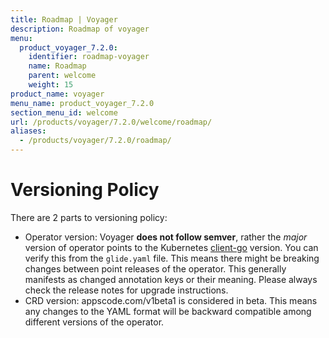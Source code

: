 ```yaml
---
title: Roadmap | Voyager
description: Roadmap of voyager
menu:
  product_voyager_7.2.0:
    identifier: roadmap-voyager
    name: Roadmap
    parent: welcome
    weight: 15
product_name: voyager
menu_name: product_voyager_7.2.0
section_menu_id: welcome
url: /products/voyager/7.2.0/welcome/roadmap/
aliases:
  - /products/voyager/7.2.0/roadmap/
---
```


# Versioning Policy

There are 2 parts to versioning policy:

 - Operator version: Voyager __does not follow semver__, rather the _major_ version of operator points to the
Kubernetes [client-go](https://github.com/kubernetes/client-go#branches-and-tags) version. You can verify this
from the `glide.yaml` file. This means there might be breaking changes between point releases of the operator.
This generally manifests as changed annotation keys or their meaning.
Please always check the release notes for upgrade instructions.
 - CRD version: appscode.com/v1beta1 is considered in beta. This means any changes to the YAML format will be backward
compatible among different versions of the operator.
